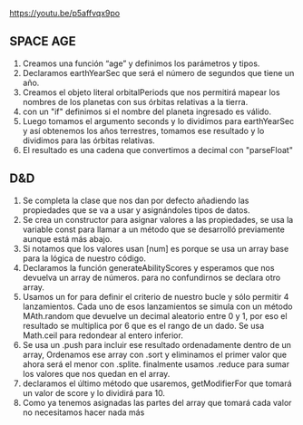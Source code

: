 https://youtu.be/p5affvqx9po

## SPACE AGE

1. Creamos una función “age” y definimos los parámetros y tipos.
2. Declaramos earthYearSec que será el número de segundos que tiene un año.
3. Creamos el objeto literal orbitalPeriods que nos permitirá mapear los nombres de los planetas con sus órbitas relativas a la tierra.
4. con un "if" definimos si el nombre del planeta ingresado es válido.
5. Luego tomamos el argumento seconds y lo dividimos para earthYearSec y así obtenemos los años terrestres, tomamos ese resultado y lo dividimos para las órbitas relativas.
6. El resultado es una cadena que convertimos a decimal con "parseFloat"

## D&D

1. Se completa la clase que nos dan por defecto añadiendo las propiedades que se va a usar y asignándoles tipos de datos.
2. Se crea un constructor para asignar valores a las propiedades, se usa la variable const para llamar a un método que se desarrolló previamente aunque está más abajo.
3. Si notamos que los valores usan [num] es porque se usa un array base para la lógica de nuestro código.
4. Declaramos la función generateAbilityScores y esperamos que nos devuelva un array de números. para no confundirnos se declara otro array.
5. Usamos un for para definir el criterio de nuestro bucle y sólo permitir 4 lanzamientos. Cada uno de esos lanzamientos se simula con un método MAth.random que devuelve un decimal aleatorio entre 0 y 1, por eso el resultado se multiplica por 6 que es el rango de un dado. Se usa Math.ceil para redondear al entero inferior.
6. Se usa un .push para incluir ese resultado ordenadamente dentro de un array, Ordenamos ese array con .sort y eliminamos el primer valor que ahora será el menor con .splite. finalmente usamos .reduce para sumar los valores que nos quedan en el array.
7. declaramos el último método que usaremos, getModifierFor que tomará un valor de score y lo dividirá para 10.
8. Como ya tenemos asignadas las partes del array que tomará cada valor no necesitamos hacer nada más
